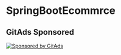 # SpringBootEcommrce

## GitAds Sponsored
[![Sponsored by GitAds](https://gitads.dev/v1/ad-serve?source=arnabnandy7/springbootecommrce@github)](https://gitads.dev/v1/ad-track?source=arnabnandy7/springbootecommrce@github)

